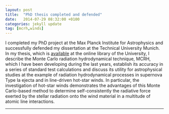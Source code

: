 ```yaml
---
layout: post
title:  "PhD thesis completed and defended"
date:   2014-07-29 08:32:00 +0100
categories: jekyll update
tag: [mcrh,winds]
---
```


I completed my PhD project at the Max Planck Institute for Astrophysics and
successfully defended my dissertation at the Technical University Munich. In my
thesis, which is [available][thesis] at the online library of the University, I describe
the Monte Carlo radiation hydrodynamical technique, MCRH, which I have been
developing during the last years, establish its accuracy in a series of
standard test calculations and discuss its utility for astrophysical studies at
the example of radiation hydrodynamical processes in supernova Type Ia ejecta
and in line-driven hot-star winds. In particular, the investigation of hot-star
winds demonstrates the advantages of this Monte Carlo-based method to determine
self-consistently the radiative force exerted by the stellar radiation onto the
wind material in a multitude of atomic line interactions.

- - -

[thesis]:https://mediatum.ub.tum.de/?id=1219398
